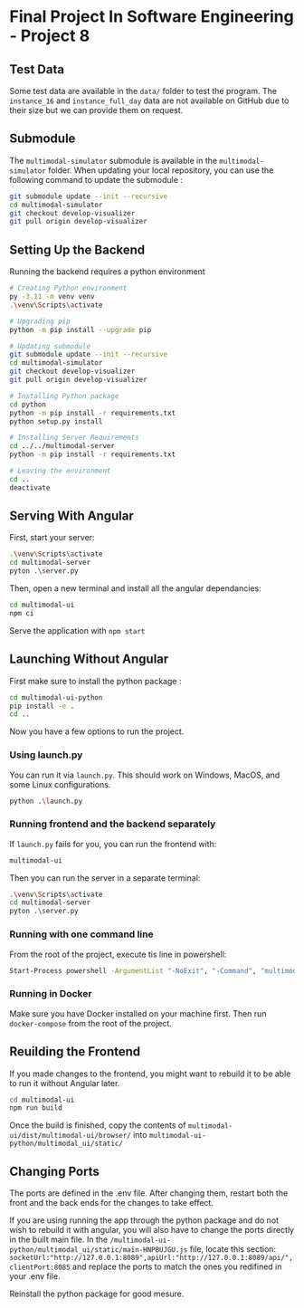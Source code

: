 # Final Project In Software Engineering - Project 8

## Test Data

Some test data are available in the `data/` folder to test the program. The `instance_16` and `instance_full_day` data are not available on GitHub due to their size but we can provide them on request.



## Submodule

The `multimodal-simulator` submodule is available in the `multimodal-simulator` folder. When updating your local repository, you can use the following command to update the submodule :

```bash
git submodule update --init --recursive
cd multimodal-simulator
git checkout develop-visualizer
git pull origin develop-visualizer
```



## Setting Up the Backend

Running the backend requires a python environment

```bash
# Creating Python environment
py -3.11 -m venv venv
.\venv\Scripts\activate

# Upgrading pip
python -m pip install --upgrade pip

# Updating submodule
git submodule update --init --recursive
cd multimodal-simulator
git checkout develop-visualizer
git pull origin develop-visualizer

# Installing Python package
cd python
python -m pip install -r requirements.txt
python setup.py install

# Installing Server Requirements
cd ../../multimodal-server
python -m pip install -r requirements.txt

# Leaving the environment
cd ..
deactivate
```



## Serving With Angular

First, start your server:

```bash
.\venv\Scripts\activate
cd multimodal-server
pyton .\server.py
```

Then, open a new terminal and install all the angular dependancies:

```bash
cd multimodal-ui
npm ci
```

Serve the application with ```npm start```



## Launching Without Angular

First make sure to install the python package :

```bash
cd multimodal-ui-python
pip install -e .
cd ..
```

Now you have a few options to run the project.

### Using launch.py 

You can run it via ```launch.py```. This should work on Windows, MacOS, and some Linux configurations.

```bash
python .\launch.py
```

### Running frontend and the backend separately

If ```launch.py``` fails for you, you can run the frontend with:

```bash
multimodal-ui
```

Then you can run the server in a separate terminal:

```bash
.\venv\Scripts\activate
cd multimodal-server
pyton .\server.py
```

### Running with one command line

From the root of the project, execute tis line in powershell:

```bash
Start-Process powershell -ArgumentList "-NoExit", "-Command", "multimodal-ui"; .\venv\Scripts\activate; cd .\multimodal-server; python .\server.py
```

### Running in Docker

Make sure you have Docker installed on your machine first. Then run ```docker-compose``` from the root of the project.



## Reuilding the Frontend

If you made changes to the frontend, you might want to rebuild it to be able to run it without Angular later.

```bash
cd multimodal-ui
npm run build
```

Once the build is finished, copy the contents of ```multimodal-ui/dist/multimodal-ui/browser/``` into ```multimodal-ui-python/multimodal_ui/static/```



## Changing Ports

The ports are defined in the .env file. After changing them, restart both the front and the back ends for the changes to take effect. 

If you are using running the app through the python package and do not wish to rebuild it with angular, you will also have to change the ports directly in the built main file. In the 
```/multimodal-ui-python/multimodal_ui/static/main-HNPBUJGU.js``` 
file, locate this section:
```socketUrl:"http://127.0.0.1:8089",apiUrl:"http://127.0.0.1:8089/api/",clientPort:8085```
and replace the ports to match the ones you redifined in your .env file.

Reinstall the python package for good mesure.